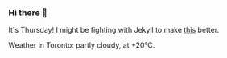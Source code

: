 ### Hi there :wave:

It's Thursday! I might be fighting with Jekyll to make [this](https://swissclubto.github.io) better.

Weather in Toronto: partly cloudy, at +20°C.
